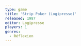 ```yaml
---
type: game
title: 'Strip Poker (Logipresse)'
released: 1987
editor: Logipresse
players: 1
genres:
  - Réflexion
---
```

